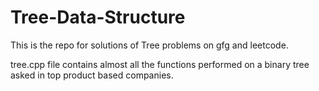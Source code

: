 # Tree-Data-Structure
This is the repo for solutions of Tree problems on gfg and leetcode.

tree.cpp file contains almost all the functions performed on a binary tree asked in top product based companies.
